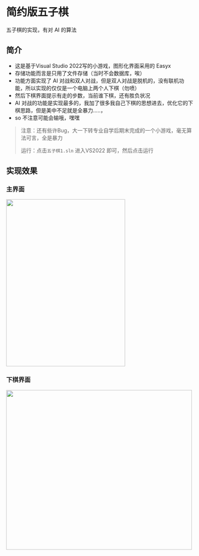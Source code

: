 # 简约版五子棋

五子棋的实现，有对 AI 的算法

## 简介

- 这是基于Visual Studio 2022写的小游戏，图形化界面采用的 Easyx
- 存储功能而言是只用了文件存储（当时不会数据库，唉）
- 功能方面实现了 AI 对战和双人对战，但是双人对战是脱机的，没有联机功能，所以实现的仅仅是一个电脑上两个人下棋（勿喷）
- 然后下棋界面提示有走的步数，当前谁下棋，还有胜负状况
- AI 对战的功能是实现最多的，我加了很多我自己下棋的思想进去，优化它的下棋思路，但是美中不足就是全暴力.....，
- so 不注意可能会输哦，嘿嘿

> 注意：还有些许Bug，大一下转专业自学后期末完成的一个小游戏，毫无算法可言，全是暴力<br/>
>
> 运行：点击`五子棋1.sln` 进入VS2022 即可，然后点击运行

## 实现效果
### 主界面
  <img src="https://bu.dusays.com/2024/08/17/66c05504dc221.png" width="320px" height="450px"> </img>

### 下棋界面
  <img src="https://bu.dusays.com/2024/07/18/66990c3966f41.png" width="500px" height="430px"> </img>

